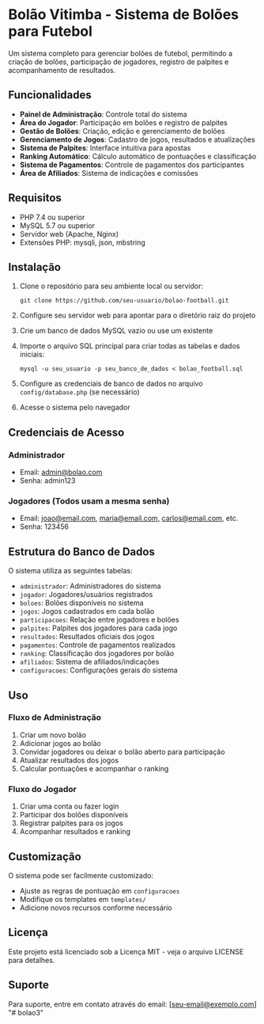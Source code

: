 # Bolão Vitimba - Sistema de Bolões para Futebol

Um sistema completo para gerenciar bolões de futebol, permitindo a criação de bolões, participação de jogadores, registro de palpites e acompanhamento de resultados.

## Funcionalidades

- **Painel de Administração**: Controle total do sistema
- **Área do Jogador**: Participação em bolões e registro de palpites
- **Gestão de Bolões**: Criação, edição e gerenciamento de bolões
- **Gerenciamento de Jogos**: Cadastro de jogos, resultados e atualizações
- **Sistema de Palpites**: Interface intuitiva para apostas
- **Ranking Automático**: Cálculo automático de pontuações e classificação
- **Sistema de Pagamentos**: Controle de pagamentos dos participantes
- **Área de Afiliados**: Sistema de indicações e comissões

## Requisitos

- PHP 7.4 ou superior
- MySQL 5.7 ou superior
- Servidor web (Apache, Nginx)
- Extensões PHP: mysqli, json, mbstring

## Instalação

1. Clone o repositório para seu ambiente local ou servidor:
   ```
   git clone https://github.com/seu-usuario/bolao-football.git
   ```

2. Configure seu servidor web para apontar para o diretório raiz do projeto

3. Crie um banco de dados MySQL vazio ou use um existente

4. Importe o arquivo SQL principal para criar todas as tabelas e dados iniciais:
   ```
   mysql -u seu_usuario -p seu_banco_de_dados < bolao_football.sql
   ```

5. Configure as credenciais de banco de dados no arquivo `config/database.php` (se necessário)

6. Acesse o sistema pelo navegador

## Credenciais de Acesso

### Administrador
- Email: admin@bolao.com
- Senha: admin123

### Jogadores (Todos usam a mesma senha)
- Email: joao@email.com, maria@email.com, carlos@email.com, etc.
- Senha: 123456

## Estrutura do Banco de Dados

O sistema utiliza as seguintes tabelas:

- `administrador`: Administradores do sistema
- `jogador`: Jogadores/usuários registrados
- `boloes`: Bolões disponíveis no sistema
- `jogos`: Jogos cadastrados em cada bolão
- `participacoes`: Relação entre jogadores e bolões
- `palpites`: Palpites dos jogadores para cada jogo
- `resultados`: Resultados oficiais dos jogos
- `pagamentos`: Controle de pagamentos realizados
- `ranking`: Classificação dos jogadores por bolão
- `afiliados`: Sistema de afiliados/indicações
- `configuracoes`: Configurações gerais do sistema

## Uso

### Fluxo de Administração
1. Criar um novo bolão
2. Adicionar jogos ao bolão
3. Convidar jogadores ou deixar o bolão aberto para participação
4. Atualizar resultados dos jogos
5. Calcular pontuações e acompanhar o ranking

### Fluxo do Jogador
1. Criar uma conta ou fazer login
2. Participar dos bolões disponíveis
3. Registrar palpites para os jogos
4. Acompanhar resultados e ranking

## Customização

O sistema pode ser facilmente customizado:

- Ajuste as regras de pontuação em `configuracoes`
- Modifique os templates em `templates/`
- Adicione novos recursos conforme necessário

## Licença

Este projeto está licenciado sob a Licença MIT - veja o arquivo LICENSE para detalhes.

## Suporte

Para suporte, entre em contato através do email: [seu-email@exemplo.com] "# bolao3"
